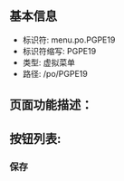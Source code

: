 
## 基本信息

- 标识符: menu.po.PGPE19
- 标识符缩写: PGPE19
- 类型: 虚拟菜单
- 路径: /po/PGPE19

## 页面功能描述：





## 按钮列表:


### 保存


